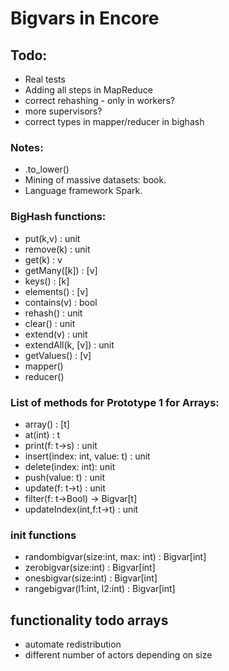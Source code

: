 # Bigvars in Encore

## Todo:
* Real tests
* Adding all steps in MapReduce
* correct rehashing - only in workers?
* more supervisors?
* correct types in mapper/reducer in bighash

### Notes:
   * .to_lower()
   * Mining of massive datasets: book.
   * Language framework Spark.

### BigHash functions:
* put(k,v) : unit
* remove(k) : unit
* get(k) : v
* getMany([k]) : [v]
* keys() : [k]
* elements() : [v]
* contains(v) : bool
* rehash() : unit
* clear() : unit
* extend(v) : unit
* extendAll(k, [v]) : unit
* getValues() : [v]
* mapper()
* reducer()

### List of methods for Prototype 1 for Arrays:
* array() : [t]
* at(int) : t
* print(f: t->s) : unit
* insert(index: int, value: t) : unit
* delete(index: int): unit
* push(value: t) : unit
* update(f: t->t) : unit
* filter(f: t->Bool) -> Bigvar[t]
* updateIndex(int,f:t->t) : unit

### init functions
* randombigvar(size:int, max: int) : Bigvar[int]
* zerobigvar(size:int) : Bigvar[int]
* onesbigvar(size:int) : Bigvar[int]
* rangebigvar(l1:int, l2:int) : Bigvar[int]

## functionality todo arrays
* automate redistribution
* different number of actors depending on size

